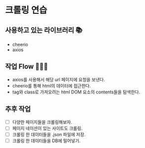 # 크롤링 연습

## 사용하고 있는 라이브러리 📚

- cheerio
- axios

## 작업 Flow 🧑🏼‍💻

- axios를 사용해서 해당 url 페이지에 요청을 보낸다.
- cheerio를 통해 html의 데이터에 접근한다.
- tag와 class로 가져오려는 html DOM 요소의 contents들을 탐색한다.

## 추후 작업

- [ ] 다양한 페이지들을 크롤링해보자.
- [ ] 페이지 네이션이 있는 사이트도 크롤링.
- [ ] 크롤링 한 데이터들을 .json 파일에 저장.
- [ ] 크롤링 한 데이터들을 DB에 밀어넣기.
